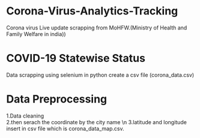 # Corona-Virus-Analytics-Tracking
Corona virus Live update scrapping from MoHFW.(Ministry of Health and Family Welfare in india))
# COVID-19 Statewise Status
Data scrapping using selenium in python
create a csv file (corona_data.csv)
# Data Preprocessing 
1.Data cleaning <br/>
2.then serach the coordinate by the city name \n
3.latitude and longitude insert in csv file which is corona_data_map.csv.


